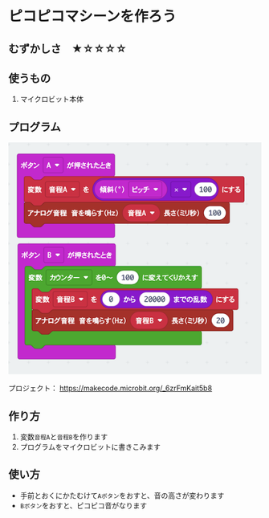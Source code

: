 # ピコピコマシーンを作ろう

## むずかしさ　★☆☆☆☆

## 使うもの
1. マイクロビット本体

## プログラム

![](./picopico.png)


プロジェクト： https://makecode.microbit.org/_6zrFmKait5b8

## 作り方

1. 変数`音程A`と`音程B`を作ります
2. プログラムをマイクロビットに書きこみます

## 使い方

* 手前とおくにかたむけて`Aボタン`をおすと、音の高さが変わります
* `Bボタン`をおすと、ピコピコ音がなります

